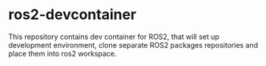 # ros2-devcontainer
This repository contains dev container for ROS2, that will set up development environment, clone separate ROS2 packages repositories and place them into ros2 workspace.
